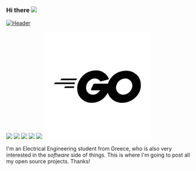 ### Hi there <img src="https://raw.githubusercontent.com/MartinHeinz/MartinHeinz/master/wave.gif" width="30px">
[![](https://raw.githubusercontent.com/MartinHeinz/<OWNER>/<OWNER>/readme_header.png "Header")](https://some-url.dev/)

![](https://img.shields.io/badge/Ubuntu-E95420?style=for-the-badge&logo=ubuntu&logoColor=white)
![](https://img.shields.io/badge/Python-14354C?style=for-the-badge&logo=python&logoColor=white)
![](https://img.shields.io/badge/C%2B%2B-00599C?style=for-the-badge&logo=c%2B%2B&logoColor=white)
![](https://img.shields.io/badge/C-00599C?style=for-the-badge&logo=c&logoColor=white)
![](https://img.shields.io/badge/Java-ED8B00?style=for-the-badge&logo=java&logoColor=white)
![](https://raw.githubusercontent.com/github/explore/80688e429a7d4ef2fca1e82350fe8e3517d3494d/topics/go/go.png)

I'm an Electrical Engineering student from Greece, who is also very interested in the *software* side of things.
This is where I'm going to post all my open source projects. Thanks!

